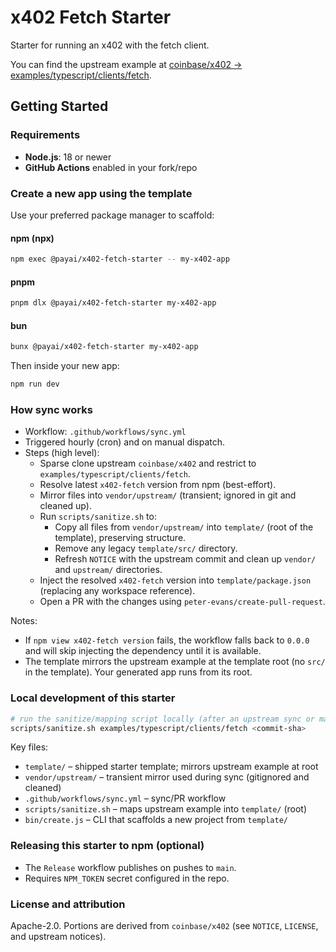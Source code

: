 # x402 Fetch Starter

Starter for running an x402 with the fetch client.

You can find the upstream example at [coinbase/x402 → examples/typescript/clients/fetch](https://github.com/coinbase/x402/tree/main/examples/typescript/clients/fetch). 

## Getting Started

### Requirements

- **Node.js**: 18 or newer
- **GitHub Actions** enabled in your fork/repo

### Create a new app using the template

Use your preferred package manager to scaffold:

#### npm (npx)
```bash
npm exec @payai/x402-fetch-starter -- my-x402-app
```

#### pnpm
```bash
pnpm dlx @payai/x402-fetch-starter my-x402-app
```

#### bun
```bash
bunx @payai/x402-fetch-starter my-x402-app
```

Then inside your new app:

```bash
npm run dev
```

### How sync works

- Workflow: `.github/workflows/sync.yml`
- Triggered hourly (cron) and on manual dispatch.
- Steps (high level):
  - Sparse clone upstream `coinbase/x402` and restrict to `examples/typescript/clients/fetch`.
  - Resolve latest `x402-fetch` version from npm (best-effort).
  - Mirror files into `vendor/upstream/` (transient; ignored in git and cleaned up).
  - Run `scripts/sanitize.sh` to:
    - Copy all files from `vendor/upstream/` into `template/` (root of the template), preserving structure.
    - Remove any legacy `template/src/` directory.
    - Refresh `NOTICE` with the upstream commit and clean up `vendor/` and `upstream/` directories.
  - Inject the resolved `x402-fetch` version into `template/package.json` (replacing any workspace reference).
  - Open a PR with the changes using `peter-evans/create-pull-request`.

Notes:

- If `npm view x402-fetch version` fails, the workflow falls back to `0.0.0` and will skip injecting the dependency until it is available.
- The template mirrors the upstream example at the template root (no `src/` in the template). Your generated app runs from its root.

### Local development of this starter

```bash
# run the sanitize/mapping script locally (after an upstream sync or manual vendor update)
scripts/sanitize.sh examples/typescript/clients/fetch <commit-sha>
```

Key files:

- `template/` – shipped starter template; mirrors upstream example at root
- `vendor/upstream/` – transient mirror used during sync (gitignored and cleaned)
- `.github/workflows/sync.yml` – sync/PR workflow
- `scripts/sanitize.sh` – maps upstream example into `template/` (root)
- `bin/create.js` – CLI that scaffolds a new project from `template/`

### Releasing this starter to npm (optional)

- The `Release` workflow publishes on pushes to `main`.
- Requires `NPM_TOKEN` secret configured in the repo.

### License and attribution

Apache-2.0. Portions are derived from `coinbase/x402` (see `NOTICE`, `LICENSE`, and upstream notices).
